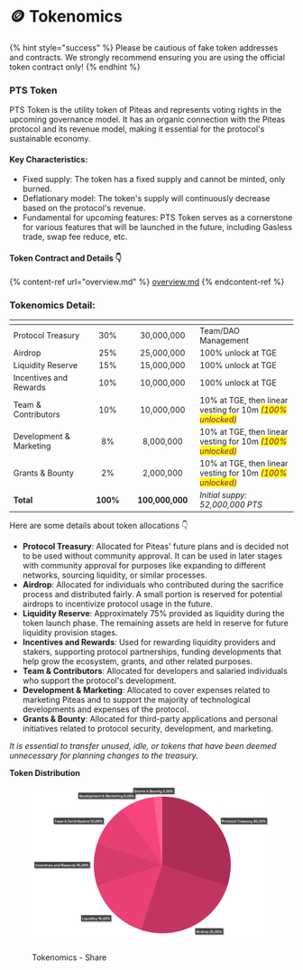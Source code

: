 # 🪙 Tokenomics

{% hint style="success" %}
Please be cautious of fake token addresses and contracts. We strongly recommend ensuring you are using the official token contract only!
{% endhint %}

### **PTS Token**

PTS Token is the utility token of Piteas and represents voting rights in the upcoming governance model. It has an organic connection with the Piteas protocol and its revenue model, making it essential for the protocol's sustainable economy.

#### **Key Characteristics:**

* Fixed supply: The token has a fixed supply and cannot be minted, only burned.
* Deflationary model: The token's supply will continuously decrease based on the protocol's revenue.
* Fundamental for upcoming features: PTS Token serves as a cornerstone for various features that will be launched in the future, including Gasless trade, swap fee reduce, etc.

#### Token Contract and Details 👇

{% content-ref url="overview.md" %}
[overview.md](overview.md)
{% endcontent-ref %}

### **Tokenomics Detail:**

<table data-header-hidden data-full-width="true"><thead><tr><th width="259"></th><th width="151" align="center"></th><th width="162" align="center"></th><th width="450"></th></tr></thead><tbody><tr><td>Protocol Treasury</td><td align="center">30%</td><td align="center">30,000,000</td><td>Team/DAO Management</td></tr><tr><td>Airdrop</td><td align="center">25%</td><td align="center">25,000,000</td><td>100% unlock at TGE</td></tr><tr><td>Liquidity Reserve</td><td align="center">15%</td><td align="center">15,000,000</td><td>100% unlock at TGE</td></tr><tr><td>Incentives and Rewards</td><td align="center">10%</td><td align="center">10,000,000</td><td>100% unlock at TGE</td></tr><tr><td>Team &#x26; Contributors</td><td align="center">10%</td><td align="center">10,000,000</td><td>10% at TGE, then linear vesting for 10m <em><mark style="color:purple;">(100% unlocked)</mark></em></td></tr><tr><td>Development &#x26; Marketing</td><td align="center">8%</td><td align="center">8,000,000</td><td>10% at TGE, then linear vesting for 10m <em><mark style="color:purple;">(100% unlocked)</mark></em></td></tr><tr><td>Grants &#x26; Bounty</td><td align="center">2%</td><td align="center">2,000,000</td><td>10% at TGE, then linear vesting for 10m <em><mark style="color:purple;">(100% unlocked)</mark></em></td></tr><tr><td><strong>Total</strong></td><td align="center"><strong>100%</strong></td><td align="center"><strong>100,000,000</strong></td><td><em>Initial suppy: 52,000,000 PTS</em></td></tr></tbody></table>

Here are some details about token allocations 👇

* **Protocol Treasury**: Allocated for Piteas' future plans and is decided not to be used without community approval. It can be used in later stages with community approval for purposes like expanding to different networks, sourcing liquidity, or similar processes.
* **Airdrop**: Allocated for individuals who contributed during the sacrifice process and distributed fairly. A small portion is reserved for potential airdrops to incentivize protocol usage in the future.
* **Liquidity Reserve**: Approximately 75% provided as liquidity during the token launch phase. The remaining assets are held in reserve for future liquidity provision stages.
* **Incentives and Rewards**: Used for rewarding liquidity providers and stakers, supporting protocol partnerships, funding developments that help grow the ecosystem, grants, and other related purposes.
* **Team & Contributors**: Allocated for developers and salaried individuals who support the protocol's development.
* **Development & Marketing**: Allocated to cover expenses related to marketing Piteas and to support the majority of technological developments and expenses of the protocol.
* **Grants & Bounty**: Allocated for third-party applications and personal initiatives related to protocol security, development, and marketing.

_It is essential to transfer unused, idle, or tokens that have been deemed unnecessary for planning changes to the treasury._



**Token Distribution**

<figure><img src="../.gitbook/assets/PIT-Tokenomics-Sheet (1).png" alt=""><figcaption><p>Tokenomics - Share</p></figcaption></figure>

